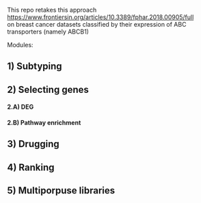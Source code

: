 This repo retakes this approach https://www.frontiersin.org/articles/10.3389/fphar.2018.00905/full  
on breast cancer datasets classified by their expression of ABC transporters (namely ABCB1)

Modules:

## 1) Subtyping

## 2) Selecting genes
#### 2.A) DEG  
#### 2.B) Pathway enrichment

## 3) Drugging 

## 4) Ranking
## 5) Multiporpuse libraries
